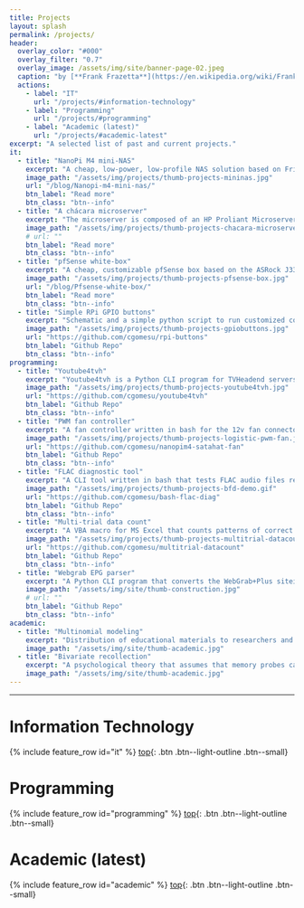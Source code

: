 ```yaml
---
title: Projects
layout: splash
permalink: /projects/
header:
  overlay_color: "#000"
  overlay_filter: "0.7"
  overlay_image: /assets/img/site/banner-page-02.jpeg
  caption: "by [**Frank Frazetta**](https://en.wikipedia.org/wiki/Frank_Frazetta)"
  actions:
    - label: "IT"
      url: "/projects/#information-technology"
    - label: "Programming"
      url: "/projects/#programming"
    - label: "Academic (latest)"
      url: "/projects/#academic-latest"
excerpt: "A selected list of past and current projects."
it:
  - title: "NanoPi M4 mini-NAS"
    excerpt: "A cheap, low-power, low-profile NAS solution based on FriendlyArm's NanoPi M4 SBC. It has a SATA hat that is connected to the board via PCI-e, allowing up to four HDDs to be connected to the NAS via standard SATA III interface."
    image_path: "/assets/img/projects/thumb-projects-mininas.jpg"
    url: "/blog/Nanopi-m4-mini-nas/"
    btn_label: "Read more"
    btn_class: "btn--info"
  - title: "A chácara microserver"
    excerpt: "The microserver is composed of an HP Proliant Microserver Gen8 running Openmediavault and a Dell Optiplex 3060 micro running Proxmox. Both machines are used mostly for security-related things (surveillance cameras, location tracking) and Plex and Plex-related programs (PMS, Tautulli, Sonarr, Radarr, etc.). Other uses have to do with a universal desktop folder (Syncthing) and data analysis (R server)."
    image_path: "/assets/img/projects/thumb-projects-chacara-microserver.jpg"
    # url: ""
    btn_label: "Read more"
    btn_class: "btn--info"
  - title: "pfSense white-box"
    excerpt: "A cheap, customizable pfSense box based on the ASRock J3355b-itx mobo. It features an Intel dual-core processor capable of running IPS/IDS software, multiple VPNs, and more. A passively cooled, low-power, and low-profile firewall that fits the demands of most home users."
    image_path: "/assets/img/projects/thumb-projects-pfsense-box.jpg"
    url: "/blog/Pfsense-white-box/"
    btn_label: "Read more"
    btn_class: "btn--info"
  - title: "Simple RPi GPIO buttons"
    excerpt: "Schematic and a simple python script to run customized commands using three push buttons connected to a Raspberry Pi 3B's general purpose input/output (GPIO) pins. Compatible with RPi 3B+ and any other RPi that has the same GPIO version as the 3B."
    image_path: "/assets/img/projects/thumb-projects-gpiobuttons.jpg"
    url: "https://github.com/cgomesu/rpi-buttons"
    btn_label: "Github Repo"
    btn_class: "btn--info"
programming:
  - title: "Youtube4tvh"
    excerpt: "Youtube4tvh is a Python CLI program for TVHeadend servers that uses either the Youtube API or a custom-built web content parser to find live-streams and create (or update) m3u playlists. The m3u file follows IPTV conventions that allow a TVH server to automatically create an IPTV network with them, and each stream is piped into TVH via a Streamlink shell script."
    image_path: "/assets/img/projects/thumb-projects-youtube4tvh.jpg"
    url: "https://github.com/cgomesu/youtube4tvh"
    btn_label: "Github Repo"
    btn_class: "btn--info"
  - title: "PWM fan controller"
    excerpt: "A fan controller written in bash for the 12v fan connector of the NanoPi M4 SATA hat. By default, the script uses a bounded logistic model with a moving mid-point (based on the distance between the average temperature over time and a critical temperature threshold) to set the fan speed dynamically."
    image_path: "/assets/img/projects/thumb-projects-logistic-pwm-fan.jpg"
    url: "https://github.com/cgomesu/nanopim4-satahat-fan"
    btn_label: "Github Repo"
    btn_class: "btn--info"
  - title: "FLAC diagnostic tool"
    excerpt: "A CLI tool written in bash that tests FLAC audio files recursively and generates logs with good and corrupted files. The script tests flac files with the help of the flac cli encoder/decoder. It's meant to be used to identify corrupted FLAC files that should be deleted from an audio library, for example. It has an accompanying script (/tools/bad_flac_remover.sh) to delete files listed in logs of corrupted FLACs."
    image_path: "/assets/img/projects/thumb-projects-bfd-demo.gif"
    url: "https://github.com/cgomesu/bash-flac-diag"
    btn_label: "Github Repo"
    btn_class: "btn--info"
  - title: "Multi-trial data count"
    excerpt: "A VBA macro for MS Excel that counts patterns of correct responses (C) and errors (E) across multiple trials (e.g., CCC, CCE, CEC, ..., EEE). It was initially developed as a tool to help with the data analysis of multi-trial memory experiments in which subjects provide boolean-type responses (yes/no, correct/error) for multiple items across multiple tests. In such designs, each item generates a pattern of C-E responses across tests. This VBA macro counts all such patterns across subjects and items."
    image_path: "/assets/img/projects/thumb-projects-multitrial-datacount.jpg"
    url: "https://github.com/cgomesu/multitrial-datacount"
    btn_label: "Github Repo"
    btn_class: "btn--info"
  - title: "Webgrab EPG parser"
    excerpt: "A Python CLI program that converts the WebGrab+Plus siteini.pack/ folder data into a SQLite db and runs various tasks that optimize extraction of EPG data from the available sources. (This project's repo is private and under construction.)"
    image_path: "/assets/img/site/thumb-construction.jpg"
    # url: ""
    btn_label: "Github Repo"
    btn_class: "btn--info"
academic:
  - title: "Multinomial modeling"
    excerpt: "Distribution of educational materials to researchers and students about the use of multinomial modeling in psychological research."
    image_path: "/assets/img/site/thumb-academic.jpg"
  - title: "Bivariate recollection"
    excerpt: "A psychological theory that assumes that memory probes can provoke conscious awareness of either target items (target recollection) or their context (context recollection) or both."
    image_path: "/assets/img/site/thumb-academic.jpg"
---
```

***

# Information Technology

{% include feature_row id="it" %}
[top](#){: .btn .btn--light-outline .btn--small}

# Programming

{% include feature_row id="programming" %}
[top](#){: .btn .btn--light-outline .btn--small}

# Academic (latest)

{% include feature_row id="academic" %}
[top](#){: .btn .btn--light-outline .btn--small}
